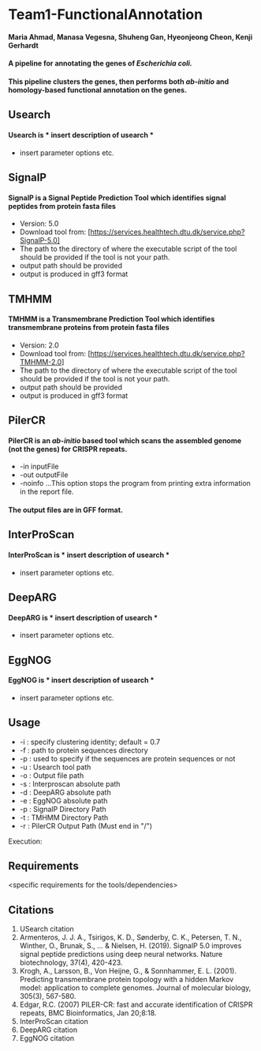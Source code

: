 # Team1-FunctionalAnnotation
#### Maria Ahmad, Manasa Vegesna, Shuheng Gan, Hyeonjeong Cheon, Kenji Gerhardt
#### A pipeline for annotating the genes of *Escherichia coli.*
#### This pipeline clusters the genes, then performs both *ab-initio* and homology-based functional annotation on the genes.
## **Usearch**
#### Usearch is * insert description of usearch *
- insert parameter options etc.
## **SignalP**
#### SignalP is a Signal Peptide Prediction Tool which identifies signal peptides from protein fasta files

* Version: 5.0 
* Download tool from: [https://services.healthtech.dtu.dk/service.php?SignalP-5.0]
* The path to the directory of where the executable script of the tool should be provided if the tool is not your path.
* output path should be provided 
* output is produced in gff3 format

## **TMHMM**
#### TMHMM is a Transmembrane Prediction Tool which identifies transmembrane proteins from protein fasta files

* Version: 2.0
* Download tool from: [https://services.healthtech.dtu.dk/service.php?TMHMM-2.0]
* The path to the directory of where the executable script of the tool should be provided if the tool is not your path.
* output path should be provided 
* output is produced in gff3 format

## **PilerCR**
#### PilerCR is an *ab-initio* based tool which scans the assembled genome (not the genes) for CRISPR repeats.
- -in inputFile
- -out outputFile
- -noinfo
...This option stops the program from printing extra information in the report file.
#### The output files are in GFF format. 
## **InterProScan**
#### InterProScan is * insert description of usearch *
- insert parameter options etc.
## **DeepARG**
#### DeepARG is * insert description of usearch *
- insert parameter options etc.
## **EggNOG**
#### EggNOG is * insert description of usearch *
- insert parameter options etc.

## Usage

* -i : specify clustering identity; default = 0.7
* -f : path to protein sequences directory
* -p : used to specify if the sequences are protein sequences or not
* -u : Usearch tool path
* -o : Output file path
* -s : Interproscan absolute path
* -d : DeepARG absolute path
* -e : EggNOG absolute path
* -p : SignalP Directory Path
* -t : TMHMM Directory Path
* -r : PilerCR Output Path (Must end in "/")

Execution: 

## Requirements 
<specific requirements for the tools/dependencies>

## Citations
1. USearch citation
2. Armenteros, J. J. A., Tsirigos, K. D., Sønderby, C. K., Petersen, T. N., Winther, O., Brunak, S., ... & Nielsen, H. (2019). SignalP 5.0 improves signal peptide predictions using deep neural networks. Nature biotechnology, 37(4), 420-423.
3. Krogh, A., Larsson, B., Von Heijne, G., & Sonnhammer, E. L. (2001). Predicting transmembrane protein topology with a hidden Markov model: application to complete genomes. Journal of molecular biology, 305(3), 567-580.
4. Edgar, R.C. (2007) PILER-CR: fast and accurate identification of CRISPR repeats, BMC Bioinformatics, Jan 20;8:18.
5. InterProScan citation
6. DeepARG citation
7. EggNOG citation

